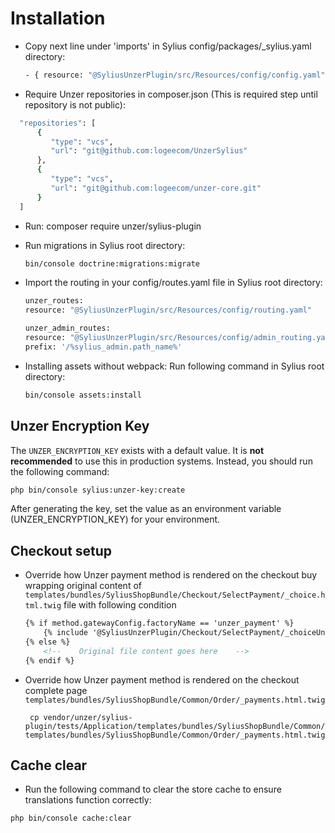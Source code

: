 # Installation

- Copy next line under 'imports' in Sylius config/packages/_sylius.yaml directory:
    ```bash 
  - { resource: "@SyliusUnzerPlugin/src/Resources/config/config.yaml" }
    ```

- Require Unzer repositories in composer.json (This is required step until repository is not public):
```bash
  "repositories": [
      {
         "type": "vcs",
         "url": "git@github.com:logeecom/UnzerSylius"
      },
      {
         "type": "vcs",
         "url": "git@github.com:logeecom/unzer-core.git"
      }
  ]
   ```
- Run: 
      composer require unzer/sylius-plugin

- Run migrations in Sylius root directory:
    ```bash
  bin/console doctrine:migrations:migrate
    ```

- Import the routing in your config/routes.yaml file in Sylius root directory:
    ```bash
  unzer_routes:
    resource: "@SyliusUnzerPlugin/src/Resources/config/routing.yaml"
    
  unzer_admin_routes:
    resource: "@SyliusUnzerPlugin/src/Resources/config/admin_routing.yaml"
    prefix: '/%sylius_admin.path_name%'
    ```

- Installing assets without webpack: Run following command in Sylius root directory:
    ```bash 
    bin/console assets:install
    ```
## Unzer Encryption Key

The `UNZER_ENCRYPTION_KEY` exists with a default value. It is **not recommended** to use this in production systems. Instead, you should run the following command:

```bash
php bin/console sylius:unzer-key:create
```
After generating the key, set the value as an environment variable (UNZER_ENCRYPTION_KEY) for your environment.

## Checkout setup
- Override how Unzer payment method is rendered on the checkout buy wrapping original content of `templates/bundles/SyliusShopBundle/Checkout/SelectPayment/_choice.html.twig` file with following condition
    ```html 
    {% if method.gatewayConfig.factoryName == 'unzer_payment' %}                                                                
        {% include '@SyliusUnzerPlugin/Checkout/SelectPayment/_choiceUnzer.html.twig'%}
    {% else %}
        <!--    Original file content goes here    -->
    {% endif %}
    ```
- Override how Unzer payment method is rendered on the checkout complete page `templates/bundles/SyliusShopBundle/Common/Order/_payments.html.twig`
    ```shell 
     cp vendor/unzer/sylius-plugin/tests/Application/templates/bundles/SyliusShopBundle/Common/Order/_payments.html.twig templates/bundles/SyliusShopBundle/Common/Order/_payments.html.twig
    ```  

## Cache clear

- Run the following command to clear the store cache to ensure translations function correctly:

```bash
php bin/console cache:clear
```
